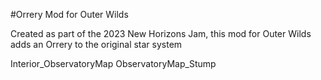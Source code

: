 #Orrery Mod for Outer Wilds

Created as part of the 2023 New Horizons Jam, this mod for Outer Wilds adds an
Orrery to the original star system

Interior_ObservatoryMap
ObservatoryMap_Stump